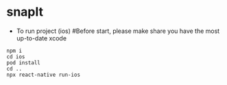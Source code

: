 # snapIt
* To run project (ios)
#Before start, please make share you have the most up-to-date xcode

```
npm i
cd ios
pod install
cd ..
npx react-native run-ios
```
